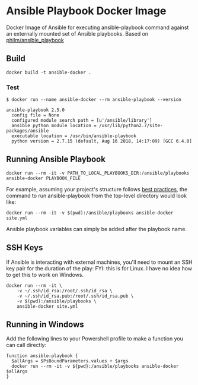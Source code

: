 # Ansible Playbook Docker Image

Docker Image of Ansible for executing ansible-playbook command against an externally mounted set of Ansible playbooks. Based on [philm/ansible_playbook](https://github.com/philm/ansible_playbook)

## Build

```
docker build -t ansible-docker .
```

### Test

```
$ docker run --name ansible-docker --rm ansible-playbook --version

ansible-playbook 2.5.0
  config file = None
  configured module search path = [u'/ansible/library']
  ansible python module location = /usr/lib/python2.7/site-packages/ansible
  executable location = /usr/bin/ansible-playbook
  python version = 2.7.15 (default, Aug 16 2018, 14:17:09) [GCC 6.4.0]
```

## Running Ansible Playbook

```
docker run --rm -it -v PATH_TO_LOCAL_PLAYBOOKS_DIR:/ansible/playbooks ansible-docker PLAYBOOK_FILE
```

For example, assuming your project's structure follows [best practices](http://docs.ansible.com/ansible/playbooks_best_practices.html#directory-layout), the command to run ansible-playbook from the top-level directory would look like:

```
docker run --rm -it -v $(pwd):/ansible/playbooks ansible-docker site.yml
```

Ansible playbook variables can simply be added after the playbook name.

## SSH Keys

If Ansible is interacting with external machines, you'll need to mount an SSH key pair for the duration of the play:
FYI: this is for Linux. I have no idea how to get this to work on Windows.

```
docker run --rm -it \
    -v ~/.ssh/id_rsa:/root/.ssh/id_rsa \
    -v ~/.ssh/id_rsa.pub:/root/.ssh/id_rsa.pub \
    -v $(pwd):/ansible/playbooks \
    ansible-docker site.yml
```

## Running in Windows
Add the following lines to your Powershell profile to make a function you can call directly:

```
function ansible-playbook {
  $allArgs = $PsBoundParameters.values + $args
  docker run --rm -it -v ${pwd}:/ansible/playbooks ansible-docker $allArgs
}
```
